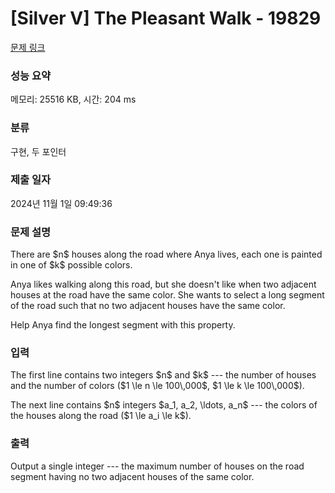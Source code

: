 # [Silver V] The Pleasant Walk - 19829 

[문제 링크](https://www.acmicpc.net/problem/19829) 

### 성능 요약

메모리: 25516 KB, 시간: 204 ms

### 분류

구현, 두 포인터

### 제출 일자

2024년 11월 1일 09:49:36

### 문제 설명

<p>There are $n$ houses along the road where Anya lives, each one is painted in one of $k$ possible colors.</p>

<p>Anya likes walking along this road, but she doesn't like when two adjacent houses at the road have the same color. She wants to select a long segment of the road such that no two adjacent houses have the same color.</p>

<p>Help Anya find the longest segment with this property.</p>

### 입력 

 <p>The first line contains two integers $n$ and $k$ --- the number of houses and the number of colors ($1 \le n \le 100\,000$, $1 \le k \le 100\,000$).</p>

<p>The next line contains $n$ integers $a_1, a_2, \ldots, a_n$ --- the colors of the houses along the road ($1 \le a_i \le k$).</p>

### 출력 

 <p>Output a single integer --- the maximum number of houses on the road segment having no two adjacent houses of the same color.</p>


